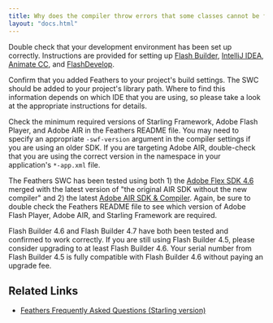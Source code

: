 ```yaml
---
title: Why does the compiler throw errors that some classes cannot be found when I use the Feathers SWC? (Starling version)
layout: "docs.html"
---
```


Double check that your development environment has been set up correctly. Instructions are provided for setting up [Flash Builder](../flash-builder.md), [IntelliJ IDEA](../intellij-idea.md), [Animate CC](../flash-pro.md), and [FlashDevelop](../flashdevelop.md).

Confirm that you added Feathers to your project's build settings. The SWC should be added to your project's library path. Where to find this information depends on which IDE that you are using, so please take a look at the appropriate instructions for details.

Check the minimum required versions of Starling Framework, Adobe Flash Player, and Adobe AIR in the Feathers README file. You may need to specify an appropriate `-swf-version` argument in the compiler settings if you are using an older SDK. If you are targeting Adobe AIR, double-check that you are using the correct version in the namespace in your application's `*-app.xml` file.

The Feathers SWC has been tested using both 1) the [Adobe Flex SDK 4.6](http://www.adobe.com/go/flex_sdk) merged with the latest version of "the original AIR SDK without the new compiler" and 2) the latest [Adobe AIR SDK & Compiler](http://www.adobe.com/go/air_sdk). Again, be sure to double check the Feathers README file to see which version of Adobe Flash Player, Adobe AIR, and Starling Framework are required.

Flash Builder 4.6 and Flash Builder 4.7 have both been tested and confirmed to work correctly. If you are still using Flash Builder 4.5, please consider upgrading to at least Flash Builder 4.6. Your serial number from Flash Builder 4.5 is fully compatible with Flash Builder 4.6 without paying an upgrade fee.

## Related Links

- [Feathers Frequently Asked Questions (Starling version)](./index.md)